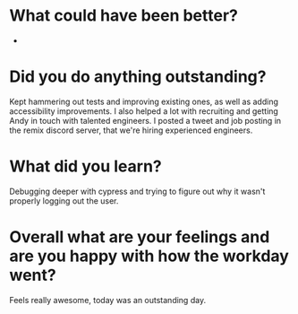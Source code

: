 # What could have been better?

-

# Did you do anything outstanding?

Kept hammering out tests and improving existing ones, as well as adding accessibility improvements. I also helped a lot with recruiting and getting Andy in touch with talented engineers. I posted a tweet and job posting in the remix discord server, that we're hiring experienced engineers.

# What did you learn?

Debugging deeper with cypress and trying to figure out why it wasn't properly logging out the user.

# Overall what are your feelings and are you happy with how the workday went?

Feels really awesome, today was an outstanding day.
